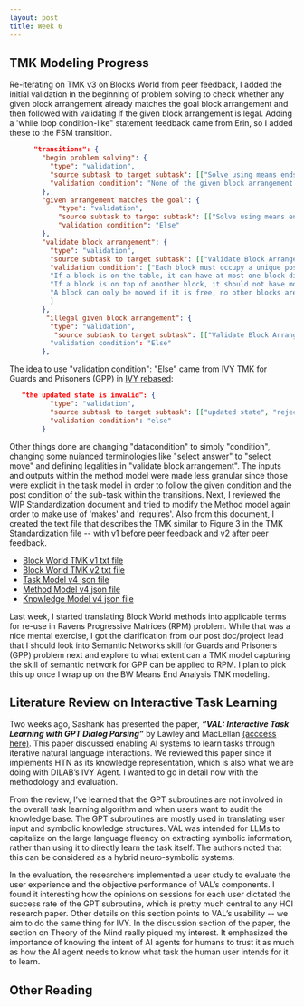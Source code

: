 ```yaml
---
layout: post
title: Week 6
---
```


## TMK Modeling Progress
Re-iterating on TMK v3 on Blocks World from peer feedback, I added the initial validation in the beginning of problem solving to check whether any given block arrangement already matches the goal block arrangement and then followed with validating if the given block arrangement is legal. Adding a 'while loop condition-like" statement feedback came from Erin, so I added these to the FSM transition.

```json
      "transitions": {
        "begin problem solving": {
          "type": "validation",
          "source subtask to target subtask": [["Solve using means ends analysis", "Validate Block Arrangement"]],
          "validation condition": "None of the given block arrangement completely match the goal block arrangement."
        },
        "given arrangement matches the goal": {
            "type": "validation",
            "source subtask to target subtask": [["Solve using means ends analysis", "Success"]],
            "validation condition": "Else"
        },
        "validate block arrangement": {
          "type": "validation",
          "source subtask to target subtask": [["Validate Block Arrangement", "Individual Position Extraction"]],
          "validation condition": ["Each block must occupy a unique position.", 
          "If a block is on the table, it can have at most one block directly on top of it.", 
          "If a block is on top of another block, it should not have more than one block directly above it.",
          "A block can only be moved if it is free, no other blocks are stacked on it."
          ]
        },
         "illegal given block arrangement": {
          "type": "validation",
           "source subtask to target subtask": [["Validate Block Arrangement", "Fail"]]
          "validation condition": "Else"
        },
```
The idea to use "validation condition": "Else" came from IVY TMK for Guards and Prisoners (GPP) in [IVY rebased](https://github.gatech.edu/Dilab/MCM-TMK/blob/ivy_rebased/mcm/TMKs/Ivy/Method.json):

```json
   "the updated state is invalid": {
          "type": "validation",
          "source subtask to target subtask": [["updated state", "reject"]],
          "validation condition": "else"
        }
```

Other things done are changing "datacondition" to simply "condition", changing some nuianced terminologies like "select answer" to "select move" and defining legalities in "validate block arrangement". The inputs and outputs within the method model were made less granular since those were explicit in the task model in order to follow the given condition and the post condition of the sub-task within the transitions. Next, I reviewed the WIP Standardization document and tried to modify the Method model again order to make use of 'makes' and 'requires'. Also from this document, I created the text file that describes the TMK similar to Figure 3 in the TMK Standardization file -- with v1 before peer feedback and v2 after peer feedback.

* [Block World TMK v1 txt file](https://gracebrazil28.github.io/files/BlockWorld_v1.txt)
* [Block World TMK v2 txt file](https://gracebrazil28.github.io/files/BlockWorld_v2.txt)
* [Task Model v4 json file](https://gracebrazil28.github.io/files/Task_Model_BlockWorld2_v4.json)
* [Method Model v4 json file](https://gracebrazil28.github.io/files/Method_Model_BlockWorld2_v4.json) 
* [Knowledge Model v4 json file](https://gracebrazil28.github.io/files/Knowledge_Model_BlockWorld2_v4.json)


Last week, I started translating Block World methods into applicable terms for re-use in Ravens Progressive Matrices (RPM) problem. While that was a nice mental exercise, I got the clarification from our post doc/project lead that I should look into Semantic Networks skill for Guards and Prisoners (GPP) problem next and explore to what extent can a TMK model capturing the skill of semantic network for GPP can be applied to RPM. I plan to pick this up once I wrap up on the BW Means End Analysis TMK modeling.


## Literature Review on Interactive Task Learning

Two weeks ago, Sashank has presented the paper, ***“VAL: Interactive Task Learning with GPT Dialog Parsing”*** by Lawley and MacLellan [(acccess here)](https://arxiv.org/pdf/2310.01627). This paper discussed enabling AI systems to learn tasks through iterative natural language interactions. We reviewed this paper since it implements HTN as its knowledge representation, which is also what we are doing with DILAB’s IVY Agent. I wanted to go in detail now with the methodology and evaluation. 

From the review, I’ve learned that the GPT subroutines are not involved in the overall task learning algorithm and when users want to audit the knowledge base. The GPT subroutines are mostly used in translating user input and symbolic knowledge structures. VAL was intended for LLMs to capitalize on the large language fluency on extracting symbolic information, rather than using it to directly learn the task itself. The authors noted that this can be considered as a hybrid neuro-symbolic systems.

In the evaluation, the researchers implemented a user study to evaluate the user experience and the objective performance of VAL’s components. I found it interesting how the opinions on sessions for each user dictated the success rate of the GPT subroutine, which is pretty much central to any HCI research paper. Other details on this section points to VAL’s usability -- we aim to do the same thing for IVY. In the discussion section of the paper, the section on Theory of the Mind really piqued my interest. It emphasized the importance of knowing the intent of AI agents for humans to trust it as much as how the AI agent needs to know what task the human user intends for it to learn. 


## Other Reading
